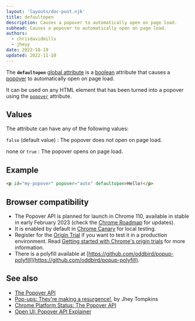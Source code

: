 ```yaml
---
layout: 'layouts/doc-post.njk'
title: defaultopen
description: Causes a popover to automatically open on page load.
subhead: Causes a popover to automatically open on page load.
authors:
  - chrisdavidmills
  - jheyy
date: 2022-10-19
updated: 2022-11-10
---
```


The **`defaultopen`** [global attribute](https://developer.mozilla.org/docs/Web/HTML/Global_attributes) is a [boolean](https://developer.mozilla.org/docs/Glossary/Boolean) attribute that causes a [popover](/docs/web-platform/popover-api/) to automatically open on page load.

It can be used on any HTML element that has been turned into a popover using the [`popover`](/docs/web-platform/popover-api/popover-attribute) attribute.

## Values

The attribute can have any of the following values:

`false` (default value)
: The popover does not open on page load.
    
none or `true`
: The popover opens on page load.

## Example

```html
<p id="my-popover" popover="auto" defaultopen>Hello!</p>
```

## Browser compatibility

* The Popover API is planned for launch in Chrome 110, available in stable in early February 2023 (check the [Chrome Roadmap](https://chromestatus.com/roadmap) for updates).
* It is enabled by default in [Chrome Canary](https://www.google.com/chrome/canary/) for local testing.  
* Register for the [Origin Trial](/origintrials/#/view_trial/4500221927649968129) if you want to test it in a production environment. Read [Getting started with Chrome's origin trials](/docs/web-platform/origin-trials/) for more information.
* There is a polyfill available at [https://github.com/oddbird/popup-polyfill](https://github.com/oddbird/popup-polyfill).

## See also

* [The Popover API](/docs/web-platform/popover-api/)
* [Pop-ups: They're making a resurgence!](/blog/pop-ups-theyre-making-a-resurgence/), by Jhey Tompkins
* [Chrome Platform Status: The Popover API](https://chromestatus.com/feature/5463833265045504) 
* [Open UI: Popover API Explainer](https://open-ui.org/components/popup.research.explainer)